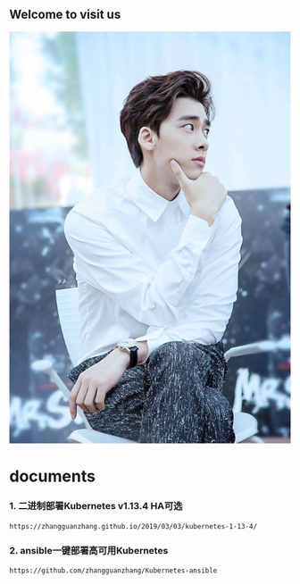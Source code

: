 ## Welcome to visit us
![Image text](https://github.com/rockwang465/rockwang.com/blob/master/picture/lyf.jpg)





# documents
### 1. 二进制部署Kubernetes v1.13.4 HA可选
```
https://zhangguanzhang.github.io/2019/03/03/kubernetes-1-13-4/
```

### 2. ansible一键部署高可用Kubernetes
```
https://github.com/zhangguanzhang/Kubernetes-ansible
```
